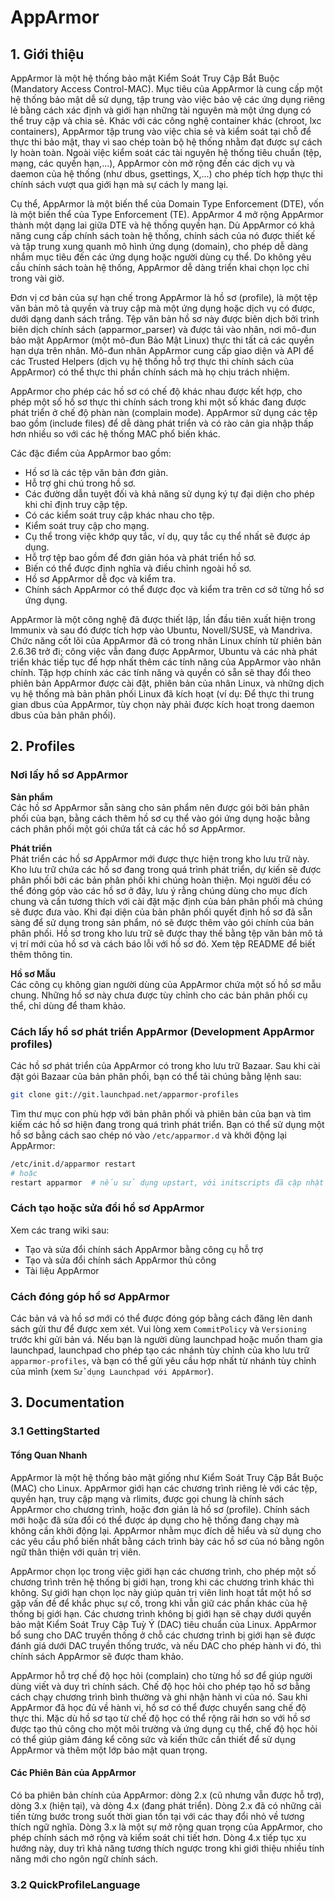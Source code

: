 # AppArmor

## 1. Giới thiệu
AppArmor là một hệ thống bảo mật Kiểm Soát Truy Cập Bắt Buộc (Mandatory Access Control-MAC). Mục tiêu của AppArmor là cung cấp một hệ thống bảo mật dễ sử dụng, tập trung vào việc bảo vệ các ứng dụng riêng lẻ bằng cách xác định và giới hạn những tài nguyên mà một ứng dụng có thể truy cập và chia sẻ. Khác với các công nghệ container khác (chroot, lxc containers), AppArmor tập trung vào việc chia sẻ và kiểm soát tại chỗ để thực thi bảo mật, thay vì sao chép toàn bộ hệ thống nhằm đạt được sự cách ly hoàn toàn. Ngoài việc kiểm soát các tài nguyên hệ thống tiêu chuẩn (tệp, mạng, các quyền hạn,...), AppArmor còn mở rộng đến các dịch vụ và daemon của hệ thống (như dbus, gsettings, X,...) cho phép tích hợp thực thi chính sách vượt qua giới hạn mà sự cách ly mang lại. 

Cụ thể, AppArmor là một biến thể của Domain Type Enforcement (DTE), vốn là một biến thể của Type Enforcement (TE). AppArmor 4 mở rộng AppArmor thành một dạng lai giữa DTE và hệ thống quyền hạn. Dù AppArmor có khả năng cung cấp chính sách toàn hệ thống, chính sách của nó được thiết kế và tập trung xung quanh mô hình ứng dụng (domain), cho phép dễ dàng nhắm mục tiêu đến các ứng dụng hoặc người dùng cụ thể. Do không yêu cầu chính sách toàn hệ thống, AppArmor dễ dàng triển khai chọn lọc chỉ trong vài giờ.

Đơn vị cơ bản của sự hạn chế trong AppArmor là hồ sơ (profile), là một tệp văn bản mô tả quyền và truy cập mà một ứng dụng hoặc dịch vụ có được, dưới dạng danh sách trắng. Tệp văn bản hồ sơ này được biên dịch bởi trình biên dịch chính sách (apparmor_parser) và được tải vào nhân, nơi mô-đun bảo mật AppArmor (một mô-đun Bảo Mật Linux) thực thi tất cả các quyền hạn dựa trên nhân. Mô-đun nhân AppArmor cung cấp giao diện và API để các Trusted Helpers (dịch vụ hệ thống hỗ trợ thực thi chính sách của AppArmor) có thể thực thi phần chính sách mà họ chịu trách nhiệm.

AppArmor cho phép các hồ sơ có chế độ khác nhau được kết hợp, cho phép một số hồ sơ thực thi chính sách trong khi một số khác đang được phát triển ở chế độ phàn nàn (complain mode). AppArmor sử dụng các tệp bao gồm (include files) để dễ dàng phát triển và có rào cản gia nhập thấp hơn nhiều so với các hệ thống MAC phổ biến khác. 

Các đặc điểm của AppArmor bao gồm:

- Hồ sơ là các tệp văn bản đơn giản.
- Hỗ trợ ghi chú trong hồ sơ.
- Các đường dẫn tuyệt đối và khả năng sử dụng ký tự đại diện cho phép khi chỉ định truy cập tệp.
- Có các kiểm soát truy cập khác nhau cho tệp.
- Kiểm soát truy cập cho mạng.
- Cụ thể trong việc khớp quy tắc, ví dụ, quy tắc cụ thể nhất sẽ được áp dụng.
- Hỗ trợ tệp bao gồm để đơn giản hóa và phát triển hồ sơ.
- Biến có thể được định nghĩa và điều chỉnh ngoài hồ sơ.
- Hồ sơ AppArmor dễ đọc và kiểm tra.
- Chính sách AppArmor có thể được đọc và kiểm tra trên cơ sở từng hồ sơ ứng dụng.

AppArmor là một công nghệ đã được thiết lập, lần đầu tiên xuất hiện trong Immunix và sau đó được tích hợp vào Ubuntu, Novell/SUSE, và Mandriva. Chức năng cốt lõi của AppArmor đã có trong nhân Linux chính từ phiên bản 2.6.36 trở đi; công việc vẫn đang được AppArmor, Ubuntu và các nhà phát triển khác tiếp tục để hợp nhất thêm các tính năng của AppArmor vào nhân chính. Tập hợp chính xác các tính năng và quyền có sẵn sẽ thay đổi theo phiên bản AppArmor được cài đặt, phiên bản của nhân Linux, và những dịch vụ hệ thống mà bản phân phối Linux đã kích hoạt (ví dụ: Để thực thi trung gian dbus của AppArmor, tùy chọn này phải được kích hoạt trong daemon dbus của bản phân phối).

## 2. Profiles

### Nơi lấy hồ sơ AppArmor

**Sản phẩm**  
Các hồ sơ AppArmor sẵn sàng cho sản phẩm nên được gói bởi bản phân phối của bạn, bằng cách thêm hồ sơ cụ thể vào gói ứng dụng hoặc bằng cách phân phối một gói chứa tất cả các hồ sơ AppArmor.

**Phát triển**  
Phát triển các hồ sơ AppArmor mới được thực hiện trong kho lưu trữ này. Kho lưu trữ chứa các hồ sơ đang trong quá trình phát triển, dự kiến sẽ được phân phối bởi các bản phân phối khi chúng hoàn thiện. Mọi người đều có thể đóng góp vào các hồ sơ ở đây, lưu ý rằng chúng dùng cho mục đích chung và cần tương thích với cài đặt mặc định của bản phân phối mà chúng sẽ được đưa vào. Khi đại diện của bản phân phối quyết định hồ sơ đã sẵn sàng để sử dụng trong sản phẩm, nó sẽ được thêm vào gói chính của bản phân phối. Hồ sơ trong kho lưu trữ sẽ được thay thế bằng tệp văn bản mô tả vị trí mới của hồ sơ và cách báo lỗi với hồ sơ đó. Xem tệp README để biết thêm thông tin.

**Hồ sơ Mẫu**  
Các công cụ không gian người dùng của AppArmor chứa một số hồ sơ mẫu chung. Những hồ sơ này chưa được tùy chỉnh cho các bản phân phối cụ thể, chỉ dùng để tham khảo.

### Cách lấy hồ sơ phát triển AppArmor  (Development AppArmor profiles)

Các hồ sơ phát triển của AppArmor có trong kho lưu trữ Bazaar. Sau khi cài đặt gói Bazaar của bản phân phối, bạn có thể tải chúng bằng lệnh sau:

```bash
git clone git://git.launchpad.net/apparmor-profiles
```

Tìm thư mục con phù hợp với bản phân phối và phiên bản của bạn và tìm kiếm các hồ sơ hiện đang trong quá trình phát triển. Bạn có thể sử dụng một hồ sơ bằng cách sao chép nó vào `/etc/apparmor.d` và khởi động lại AppArmor:

```bash
/etc/init.d/apparmor restart
# hoặc
restart apparmor  # nếu sử dụng upstart, với initscripts đã cập nhật để hỗ trợ upstart
```

### Cách tạo hoặc sửa đổi hồ sơ AppArmor  
Xem các trang wiki sau:

- Tạo và sửa đổi chính sách AppArmor bằng công cụ hỗ trợ
- Tạo và sửa đổi chính sách AppArmor thủ công
- Tài liệu AppArmor

### Cách đóng góp hồ sơ AppArmor  
Các bản vá và hồ sơ mới có thể được đóng góp bằng cách đăng lên danh sách gửi thư để được xem xét. Vui lòng xem `CommitPolicy` và `Versioning` trước khi gửi bản vá. Nếu bạn là người dùng launchpad hoặc muốn tham gia launchpad, launchpad cho phép tạo các nhánh tùy chỉnh của kho lưu trữ `apparmor-profiles`, và bạn có thể gửi yêu cầu hợp nhất từ nhánh tùy chỉnh của mình (xem `Sử dụng Launchpad với AppArmor`).

## 3. Documentation

### 3.1 GettingStarted

#### Tổng Quan Nhanh
AppArmor là một hệ thống bảo mật giống như Kiểm Soát Truy Cập Bắt Buộc (MAC) cho Linux. AppArmor giới hạn các chương trình riêng lẻ với các tệp, quyền hạn, truy cập mạng và rlimits, được gọi chung là chính sách AppArmor cho chương trình, hoặc đơn giản là hồ sơ (profile). Chính sách mới hoặc đã sửa đổi có thể được áp dụng cho hệ thống đang chạy mà không cần khởi động lại. AppArmor nhằm mục đích dễ hiểu và sử dụng cho các yêu cầu phổ biến nhất bằng cách trình bày các hồ sơ của nó bằng ngôn ngữ thân thiện với quản trị viên.

AppArmor chọn lọc trong việc giới hạn các chương trình, cho phép một số chương trình trên hệ thống bị giới hạn, trong khi các chương trình khác thì không. Sự giới hạn chọn lọc này giúp quản trị viên linh hoạt tắt một hồ sơ gặp vấn đề để khắc phục sự cố, trong khi vẫn giữ các phần khác của hệ thống bị giới hạn. Các chương trình không bị giới hạn sẽ chạy dưới quyền bảo mật Kiểm Soát Truy Cập Tuỳ Ý (DAC) tiêu chuẩn của Linux. AppArmor bổ sung cho DAC truyền thống ở chỗ các chương trình bị giới hạn sẽ được đánh giá dưới DAC truyền thống trước, và nếu DAC cho phép hành vi đó, thì chính sách AppArmor sẽ được tham khảo.

AppArmor hỗ trợ chế độ học hỏi (complain) cho từng hồ sơ để giúp người dùng viết và duy trì chính sách. Chế độ học hỏi cho phép tạo hồ sơ bằng cách chạy chương trình bình thường và ghi nhận hành vi của nó. Sau khi AppArmor đã học đủ về hành vi, hồ sơ có thể được chuyển sang chế độ thực thi. Mặc dù hồ sơ tạo từ chế độ học có thể rộng rãi hơn so với hồ sơ được tạo thủ công cho một môi trường và ứng dụng cụ thể, chế độ học hỏi có thể giúp giảm đáng kể công sức và kiến thức cần thiết để sử dụng AppArmor và thêm một lớp bảo mật quan trọng.

#### Các Phiên Bản của AppArmor
Có ba phiên bản chính của AppArmor: dòng 2.x (cũ nhưng vẫn được hỗ trợ), dòng 3.x (hiện tại), và dòng 4.x (đang phát triển). Dòng 2.x đã có những cải tiến từng bước trong suốt thời gian tồn tại với các thay đổi nhỏ về tương thích ngữ nghĩa. Dòng 3.x là một sự mở rộng quan trọng của AppArmor, cho phép chính sách mở rộng và kiểm soát chi tiết hơn. Dòng 4.x tiếp tục xu hướng này, duy trì khả năng tương thích ngược trong khi giới thiệu nhiều tính năng mới cho ngôn ngữ chính sách.

### 3.2 QuickProfileLanguage
